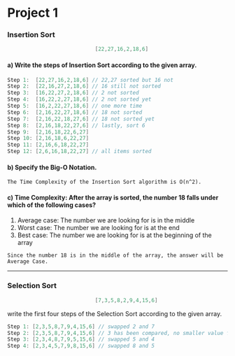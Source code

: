 # Project 1

### Insertion Sort

```c
                            [22,27,16,2,18,6]
```

#### a) Write the steps of Insertion Sort according to the given array.
```c
Step 1:  [22,27,16,2,18,6] // 22,27 sorted but 16 not
Step 2:  [22,16,27,2,18,6] // 16 still not sorted
Step 3:  [16,22,27,2,18,6] // 2 not sorted
Step 4:  [16,22,2,27,18,6] // 2 not sorted yet
Step 5:  [16,2,22,27,18,6] // one more time
Step 6:  [2,16,22,27,18,6] // 18 not sorted
Step 7:  [2,16,22,18,27,6] // 18 not sorted yet
Step 8:  [2,16,18,22,27,6] // lastly, sort 6
Step 9:  [2,16,18,22,6,27]
Step 10: [2,16,18,6,22,27]
Step 11: [2,16,6,18,22,27]
Step 12: [2,6,16,18,22,27] // all items sorted
```

#### b) Specify the Big-O Notation.
```
The Time Complexity of the Insertion Sort algorithm is O(n^2).
```

#### c) Time Complexity: After the array is sorted, the number 18 falls under which of the following cases?
1. Average case: The number we are looking for is in the middle
2. Worst case: The number we are looking for is at the end
3. Best case: The number we are looking for is at the beginning of the array
```
Since the number 18 is in the middle of the array, the answer will be Average Case.
```
---
### Selection Sort
```c
                            [7,3,5,8,2,9,4,15,6]
```
write the first four steps of the Selection Sort according to the given array.
```c
Step 1: [2,3,5,8,7,9,4,15,6] // swapped 2 and 7
Step 2: [2,3,5,8,7,9,4,15,6] // 3 has been compared, no smaller value found
Step 3: [2,3,4,8,7,9,5,15,6] // swapped 5 and 4
Step 4: [2,3,4,5,7,9,8,15,6] // swapped 8 and 5
```